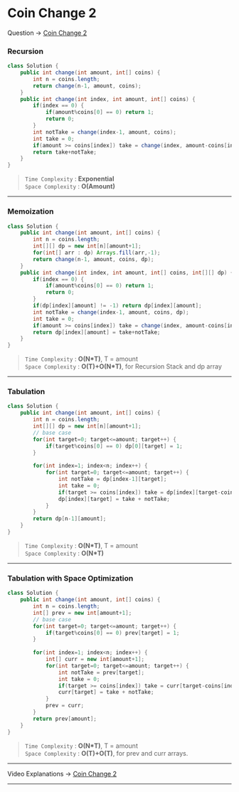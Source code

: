 # Coin Change 2
Question -> [Coin Change 2](https://leetcode.com/problems/coin-change-2/)    

### Recursion
```java
class Solution {
    public int change(int amount, int[] coins) {
        int n = coins.length;
        return change(n-1, amount, coins);
    }
    public int change(int index, int amount, int[] coins) {
        if(index == 0) {
            if(amount%coins[0] == 0) return 1;
            return 0;
        }
        int notTake = change(index-1, amount, coins);
        int take = 0;
        if(amount >= coins[index]) take = change(index, amount-coins[index], coins);
        return take+notTake;
    }
}
```           
> `Time Complexity` : **Exponential**          
> `Space Complexity` : **O(Amount)**    
---
### Memoization
```java
class Solution {
    public int change(int amount, int[] coins) {
        int n = coins.length;
        int[][] dp = new int[n][amount+1];
        for(int[] arr : dp) Arrays.fill(arr,-1);
        return change(n-1, amount, coins, dp);
    }
    public int change(int index, int amount, int[] coins, int[][] dp) {
        if(index == 0) {
            if(amount%coins[0] == 0) return 1;
            return 0;
        }
        if(dp[index][amount] != -1) return dp[index][amount];
        int notTake = change(index-1, amount, coins, dp);
        int take = 0;
        if(amount >= coins[index]) take = change(index, amount-coins[index], coins, dp);
        return dp[index][amount] = take+notTake;
    }
}
```
> `Time Complexity` : **O(N\*T)**, T = amount          
> `Space Complexity` : **O(T)+O(N\*T)**, for Recursion Stack and dp array
---
### Tabulation
```java
class Solution {
    public int change(int amount, int[] coins) {
        int n = coins.length;
        int[][] dp = new int[n][amount+1];
        // base case
        for(int target=0; target<=amount; target++) {
            if(target%coins[0] == 0) dp[0][target] = 1;
        }
        
        for(int index=1; index<n; index++) {
            for(int target=0; target<=amount; target++) {
                int notTake = dp[index-1][target];
                int take = 0;
                if(target >= coins[index]) take = dp[index][target-coins[index]];
                dp[index][target] = take + notTake;
            }
        }
        return dp[n-1][amount];
    }
}
```
> `Time Complexity` : **O(N\*T)**, T = amount           
> `Space Complexity` : **O(N\*T)**
---
### Tabulation with Space Optimization
```java
class Solution {
    public int change(int amount, int[] coins) {
        int n = coins.length;
        int[] prev = new int[amount+1];
        // base case
        for(int target=0; target<=amount; target++) {
            if(target%coins[0] == 0) prev[target] = 1;
        }
        
        for(int index=1; index<n; index++) {
            int[] curr = new int[amount+1];
            for(int target=0; target<=amount; target++) {
                int notTake = prev[target];
                int take = 0;
                if(target >= coins[index]) take = curr[target-coins[index]];
                curr[target] = take + notTake;
            }
            prev = curr;
        }
        return prev[amount];
    }
}
```
> `Time Complexity` : **O(N\*T)**, T = amount           
> `Space Complexity` : **O(T)+O(T)**, for prev and curr arrays.
---
Video Explanations -> [Coin Change 2](https://youtu.be/HgyouUi11zk?list=PLgUwDviBIf0qUlt5H_kiKYaNSqJ81PMMY)   
<hr>

